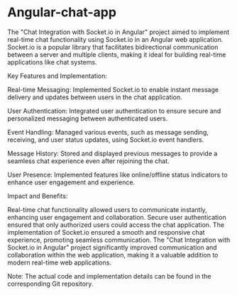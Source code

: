 ﻿# Angular-chat-app
The "Chat Integration with Socket.io in Angular" project aimed to implement real-time chat functionality using Socket.io in an Angular web application. Socket.io is a popular library that facilitates bidirectional communication between a server and multiple clients, making it ideal for building real-time applications like chat systems.

Key Features and Implementation:

Real-time Messaging: Implemented Socket.io to enable instant message delivery and updates between users in the chat application.

User Authentication: Integrated user authentication to ensure secure and personalized messaging between authenticated users.

Event Handling: Managed various events, such as message sending, receiving, and user status updates, using Socket.io event handlers.

Message History: Stored and displayed previous messages to provide a seamless chat experience even after rejoining the chat.

User Presence: Implemented features like online/offline status indicators to enhance user engagement and experience.

Impact and Benefits:

Real-time chat functionality allowed users to communicate instantly, enhancing user engagement and collaboration. Secure user authentication ensured that only authorized users could access the chat application. The implementation of Socket.io ensured a smooth and responsive chat experience, promoting seamless communication. The "Chat Integration with Socket.io in Angular" project significantly improved communication and collaboration within the web application, making it a valuable addition to modern real-time web applications.

Note: The actual code and implementation details can be found in the corresponding Git repository.
